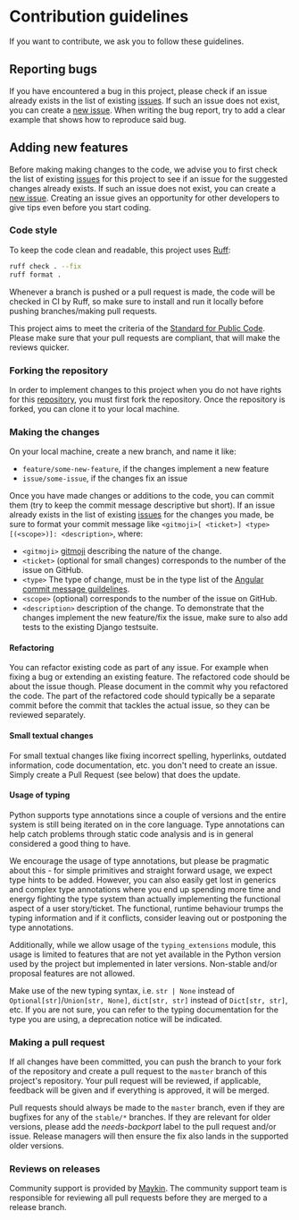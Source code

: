 # Contribution guidelines

If you want to contribute, we ask you to follow these guidelines.

## Reporting bugs

If you have encountered a bug in this project, please check if an issue already exists in the list
of existing [issues][issues]. If such an issue does not exist, you can create a [new
issue][new_issue]. When writing the bug report, try to add a clear example that shows how to
reproduce said bug.

## Adding new features

Before making making changes to the code, we advise you to first check the list of existing
[issues][issues] for this project to see if an issue for the suggested changes already exists. If
such an issue does not exist, you can create a [new issue][new_issue]. Creating an issue gives an
opportunity for other developers to give tips even before you start coding.

### Code style

To keep the code clean and readable, this project uses [Ruff](https://docs.astral.sh/ruff/):

```bash
ruff check . --fix
ruff format .
```

Whenever a branch is pushed or a pull request is made, the code will be checked in CI by Ruff, so
make sure to install and run it locally before pushing branches/making pull requests.

This project aims to meet the criteria of the [Standard for Public Code][standard_for_public_code].
Please make sure that your pull requests are compliant, that will make the reviews quicker.

### Forking the repository

In order to implement changes to this project when you do not have rights for this
[repository][repository], you must first fork the repository. Once the repository is forked, you can
clone it to your local machine.

### Making the changes

On your local machine, create a new branch, and name it like:

- `feature/some-new-feature`, if the changes implement a new feature
- `issue/some-issue`, if the changes fix an issue

Once you have made changes or additions to the code, you can commit them (try to keep the commit
message descriptive but short). If an issue already exists in the list of existing [issues][issues]
for the changes you made, be sure to format your commit message like
`<gitmoji>[ <ticket>] <type>[(<scope>)]: <description>`, where:

 - `<gitmoji>` [gitmoji](https://gitmoji.dev) describing the nature of the change. 
 - `<ticket>` (optional for small changes) corresponds to the number of the issue on GitHub. 
 - `<type>` The type of change, must be in the type list of the [Angular commit message guildelines](https://github.com/angular/angular/blob/main/contributing-docs/commit-message-guidelines.md#type).
 - `<scope>` (optional) corresponds to the number of the issue on GitHub.
 - `<description>` description of the change.
To demonstrate that the changes implement the new feature/fix the issue, make sure to
also add tests to the existing Django testsuite.

#### Refactoring

You can refactor existing code as part of any issue. For example when fixing a bug or extending an
existing feature. The refactored code should be about the issue though. Please document in the
commit why you refactored the code. The part of the refactored code should typically be a separate
commit before the commit that tackles the actual issue, so they can be reviewed separately.

#### Small textual changes

For small textual changes like fixing incorrect spelling, hyperlinks, outdated information, code
documentation, etc. you don't need to create an issue. Simply create a Pull Request (see below) that
does the update.

#### Usage of typing

Python supports type annotations since a couple of versions and the entire system is still being
iterated on in the core language. Type annotations can help catch problems through static code
analysis and is in general considered a good thing to have.

We encourage the usage of type annotations, but please be pragmatic about this - for simple
primitives and straight forward usage, we expect type hints to be added. However, you can also
easily get lost in generics and complex type annotations where you end up spending more time and
energy fighting the type system than actually implementing the functional aspect of a user
story/ticket. The functional, runtime behaviour trumps the typing information and if it conflicts,
consider leaving out or postponing the type annotations.

Additionally, while we allow usage of the `typing_extensions` module, this usage is limited to
features that are not yet available in the Python version used by the project but implemented in
later versions. Non-stable and/or proposal features are not allowed.

Make use of the new typing syntax, i.e. `str | None` instead of `Optional[str]`/`Union[str, None]`,
`dict[str, str]` instead of `Dict[str, str]`, etc. If you are not sure, you can refer to the typing
documentation for the type you are using, a deprecation notice will be indicated.

### Making a pull request

If all changes have been committed, you can push the branch to your fork of the repository and
create a pull request to the `master` branch of this project's repository. Your pull request will be
reviewed, if applicable, feedback will be given and if everything is approved, it will be merged.

Pull requests should always be made to the `master` branch, even if they are bugfixes for any of the
`stable/*` branches. If they are relevant for older versions, please add the _needs-backport_ label
to the pull request and/or issue. Release managers will then ensure the fix also lands in the
supported older versions.

### Reviews on releases

Community support is provided by [Maykin][maykin]. The community support team
is responsible for reviewing all pull requests before they are merged to a release branch.

[issues]: https://github.com/maykinmedia/open-beheer/issues
[new_issue]: https://github.com/maykinmedia/open-beheer/issues/new/choose
[mailinglist]: https://mailing.maykinmedia.nl/
[standard_for_public_code]: https://standard.publiccode.net
[repository]: https://github.com/maykinmedia/open-beheer
[maykin]: https://www.maykinmedia.nl
